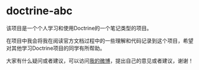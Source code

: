 # doctrine-abc

该项目是一个个人学习和使用Doctrine的一个笔记类型的项目。

在项目中我会将我在阅读官方文档过程中的一些理解和代码记录到这个项目，希望对其他学习Doctrine项目的同学有所帮助。

大家有什么疑问或者建议，可以访问[我的微博](http://weibo.com/atlantisay?is_all=1)，提出自己的意见或者建议，谢谢！
